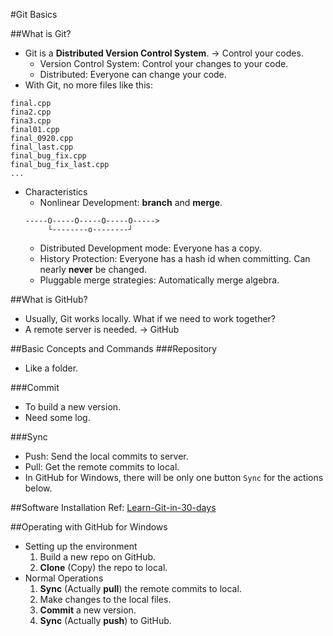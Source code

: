 #Git Basics

##What is Git?
* Git is a **Distributed Version Control System**. -> Control your codes.
    * Version Control System: Control your changes to your code.
    * Distributed: Everyone can change your code.
* With Git, no more files like this:
```
final.cpp
fina2.cpp
fina3.cpp
final01.cpp
final_0920.cpp
final_last.cpp
final_bug_fix.cpp
final_bug_fix_last.cpp
...
```
* Characteristics
    * Nonlinear Development: **branch** and **merge**.
    ```
    -----O-----O-----O-----O----->
         └--------o--------┘
    ```
    * Distributed Development mode: Everyone has a copy.
    * History Protection: Everyone has a hash id when committing. Can nearly **never** be changed.
    * Pluggable merge strategies: Automatically merge algebra.

##What is GitHub?
* Usually, Git works locally. What if we need to work together?
* A remote server is needed. -> GitHub

##Basic Concepts and Commands
###Repository
* Like a folder.

###Commit
* To build a new version.
* Need some log.

###Sync
* Push: Send the local commits to server.
* Pull: Get the remote commits to local.
* In GitHub for Windows, there will be only one button `Sync` for the actions below.

##Software Installation
Ref: [Learn-Git-in-30-days](https://github.com/doggy8088/Learn-Git-in-30-days/blob/master/docs/02%20%E5%9C%A8%20Windows%20%E5%B9%B3%E5%8F%B0%E5%BF%85%E8%A3%9D%E7%9A%84%E4%B8%89%E5%A5%97%20Git%20%E5%B7%A5%E5%85%B7.markdown)

##Operating with GitHub for Windows
* Setting up the environment
    1. Build a new repo on GitHub.
    2. **Clone** (Copy) the repo to local.
* Normal Operations
    1. **Sync** (Actually **pull**) the remote commits to local.
    2. Make changes to the local files.
    3. **Commit** a new version.
    4. **Sync** (Actually **push**) to GitHub.
